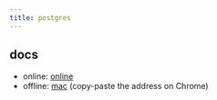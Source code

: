 ```yaml
---
title: postgres
---
```

## docs
- online: [online](http://www.postgresql.org/docs/9.4/static/index.html)
- offline: [mac](file:///usr/local/opt/postgresql/share/doc/postgresql/html/index.html) (copy-paste the address on Chrome)

